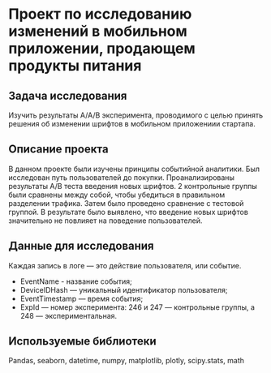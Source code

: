 # Проект по исследованию изменений в мобильном приложении, продающем продукты питания
## Задача исследования

Изучить результаты А/А/В эксперимента, проводимого с целью принять решения об изменении шрифтов в мобильном приложениии стартапа.

## Описание проекта

В данном проекте были изучены принципы событийной аналитики. Был исследован путь пользователей до покупки. 
Проанализированы результаты А/В теста введения новых шрифтов. 2 контрольные группы были сравнены между собой, чтобы убедиться в правильном разделении трафика.
Затем было проведено сравнение с тестовой группой. В результате было выявлено, что введение новых шрифтов значительно не повлияет на поведение пользователей.

## Данные для исследования

Каждая запись в логе — это действие пользователя, или событие.
+ EventName - название события;
+ DeviceIDHash — уникальный идентификатор пользователя;
+ EventTimestamp — время события;
+ ExpId — номер эксперимента: 246 и 247 — контрольные группы, а 248 — экспериментальная.



## Используемые библиотеки
Pandas, seaborn, datetime, numpy, matplotlib, plotly,  scipy.stats, math 
